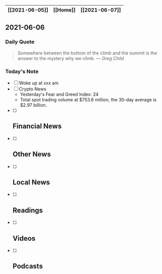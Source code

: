 | [[2021-06-05]] | [[Home]] | [[2021-06-07]] |
| :------------: | :------: | :------------: |

## 2021-06-06 

### Daily Quote
> Somewhere between the bottom of the climb and the summit is the answer to the mystery why we climb.
> &mdash; <cite>Greg Child</cite>

### Today's Note
- [ ] Woke up at xxx am
- [ ] Crypto News
	- Yesterday's Fear and Greed Index: 24
	- Total spot trading volume at $753.6 million, the 30-day average is $2.97 billion.
- [ ] Financial News
	- 
- [ ] Other News
	- 
- [ ] Local News
	-
- [ ] Readings
	- 
- [ ] Videos
	- 
- [ ] Podcasts
	- 
